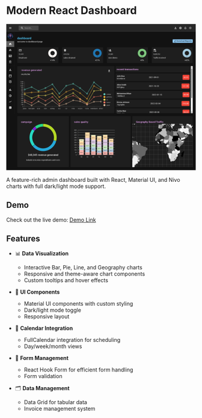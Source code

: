 # Modern React Dashboard

![Dashboard Preview](/src/assets/demo.png)

A feature-rich admin dashboard built with React, Material UI, and Nivo charts with full dark/light mode support.

## Demo

Check out the live demo: [Demo Link](https://dashboard-six-bay-429f1gdopa.vercel.app/)

## Features

- 📊 **Data Visualization**

  - Interactive Bar, Pie, Line, and Geography charts
  - Responsive and theme-aware chart components
  - Custom tooltips and hover effects

- 🎨 **UI Components**

  - Material UI components with custom styling
  - Dark/light mode toggle
  - Responsive layout

- 📅 **Calendar Integration**

  - FullCalendar integration for scheduling
  - Day/week/month views

- 📝 **Form Management**

  - React Hook Form for efficient form handling
  - Form validation

- 🗂 **Data Management**
  - Data Grid for tabular data
  - Invoice management system
